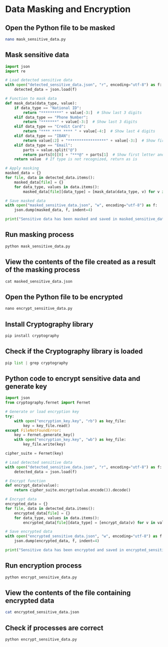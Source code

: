 # Data Masking and Encryption
## Open the Python file to be masked
```bash
nano mask_sensitive_data.py
```

## Mask sensitive data
```python
import json
import re

# Load detected sensitive data
with open("detected_sensitive_data.json", "r", encoding="utf-8") as f:
    detected_data = json.load(f)

# Function to mask data
def mask_data(data_type, value):
    if data_type == "National ID":
        return "*********" + value[-3:]  # Show last 3 digits
    elif data_type == "Phone Number":
        return "*******" + value[-3:]  # Show last 3 digits
    elif data_type == "Credit Card":
        return "**** **** **** " + value[-4:]  # Show last 4 digits
    elif data_type == "IBAN":
        return value[:2] + "*****************" + value[-3:]  # Show first 2 and last 3
    elif data_type == "Email":
        parts = value.split("@")
        return parts[0][0] + "***@" + parts[1]  # Show first letter and domain
    return value  # If type is not recognized, return as is

# Apply masking
masked_data = {}
for file, data in detected_data.items():
    masked_data[file] = {}
    for data_type, values in data.items():
        masked_data[file][data_type] = [mask_data(data_type, v) for v in values]

# Save masked data
with open("masked_sensitive_data.json", "w", encoding="utf-8") as f:
    json.dump(masked_data, f, indent=4)

print("Sensitive data has been masked and saved in masked_sensitive_data.json")
```

## Run masking process
```python
python mask_sensitive_data.py
```

## View the contents of the file created as a result of the masking process
```python
cat masked_sensitive_data.json
```

## Open the Python file to be encrypted
```python
nano encrypt_sensitive_data.py
```
## Install Cryptography library
```python
pip install cryptography
```
## Check if the Cryptography library is loaded
```python
pip list | grep cryptography
```

## Python code to encrypt sensitive data and generate key
```python
import json
from cryptography.fernet import Fernet

# Generate or load encryption key
try:
    with open("encryption_key.key", "rb") as key_file:
        key = key_file.read()
except FileNotFoundError:
    key = Fernet.generate_key()
    with open("encryption_key.key", "wb") as key_file:
        key_file.write(key)

cipher_suite = Fernet(key)

# Load detected sensitive data
with open("detected_sensitive_data.json", "r", encoding="utf-8") as f:
    detected_data = json.load(f)

# Encrypt function
def encrypt_data(value):
    return cipher_suite.encrypt(value.encode()).decode()

# Encrypt data
encrypted_data = {}
for file, data in detected_data.items():
    encrypted_data[file] = {}
    for data_type, values in data.items():
        encrypted_data[file][data_type] = [encrypt_data(v) for v in values]

# Save encrypted data
with open("encrypted_sensitive_data.json", "w", encoding="utf-8") as f:
    json.dump(encrypted_data, f, indent=4)

print("Sensitive data has been encrypted and saved in encrypted_sensitive_data.json")
```

## Run encryption process
```python
python encrypt_sensitive_data.py
```

## View the contents of the file containing encrypted data
```bash
cat encrypted_sensitive_data.json
```

## Check if processes are correct
```python
python encrypt_sensitive_data.py
```
